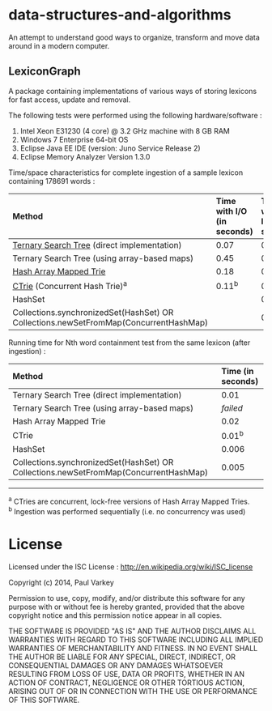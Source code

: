 data-structures-and-algorithms
==============================

An attempt to understand good ways to organize, transform and move data around in a modern computer.

LexiconGraph
------------

A package containing implementations of various ways of storing lexicons for fast access, update and removal.

The following tests were performed using the following hardware/software :  
1. Intel Xeon E31230 (4 core) @ 3.2 GHz machine with 8 GB RAM  
2. Windows 7 Enterprise 64-bit OS  
3. Eclipse Java EE IDE (version: Juno Service Release 2)  
4. Eclipse Memory Analyzer Version 1.3.0 

Time/space characteristics for complete ingestion of a sample lexicon containing 178691 words :

| Method | Time with I/O (in seconds) | Time without I/O (in seconds) | Memory Footprint |
|:--------|:-------------------|:-------------------|:------------------|
| [Ternary Search Tree](https://en.wikipedia.org/wiki/Ternary_search_tree) (direct implementation) | 0.07 | 0.07 | 12.1 MB |
| Ternary Search Tree (using array-based maps) | 0.45 | 0.5 | 27.6 MB |
| [Hash Array Mapped Trie](https://en.wikipedia.org/wiki/Hash_array_mapped_trie) | 0.18 | 0.15 | 13.4 MB |
| [CTrie](https://en.wikipedia.org/wiki/Ctrie) (Concurrent Hash Trie)<sup>a</sup> | 0.11<sup>b</sup> | 0.09<sup>b</sup> | 19 MB |
| HashSet |  | 0.03 | 16 MB |
| Collections.synchronizedSet(HashSet) OR Collections.newSetFromMap(ConcurrentHashMap) | | 0.06 | 

Running time for Nth word containment test from the same lexicon (after ingestion) :

| Method | Time (in seconds) | 
|:--------|:-------------------|
| Ternary Search Tree (direct implementation) | 0.01 |
| Ternary Search Tree (using array-based maps) | <i>failed</i> |
| Hash Array Mapped Trie | 0.02 |
| CTrie | 0.01<sup>b</sup> |
| HashSet | 0.006 |
| Collections.synchronizedSet(HashSet) OR Collections.newSetFromMap(ConcurrentHashMap) | 0.005 |
___
<sup>a</sup> CTries are concurrent, lock-free versions of Hash Array Mapped Tries.  
<sup>b</sup> Ingestion was performed sequentially (i.e. no concurrency was used)


# License

Licensed under the ISC License : http://en.wikipedia.org/wiki/ISC_license

Copyright (c) 2014, Paul Varkey

Permission to use, copy, modify, and/or distribute this software for 
any purpose with or without fee is hereby granted, provided that the 
above copyright notice and this permission notice appear in all copies.

THE SOFTWARE IS PROVIDED "AS IS" AND THE AUTHOR DISCLAIMS 
ALL WARRANTIES WITH REGARD TO THIS SOFTWARE INCLUDING 
ALL IMPLIED WARRANTIES OF MERCHANTABILITY AND FITNESS. IN 
NO EVENT SHALL THE AUTHOR BE LIABLE FOR ANY SPECIAL, DIRECT, 
INDIRECT, OR CONSEQUENTIAL DAMAGES OR ANY DAMAGES 
WHATSOEVER RESULTING FROM LOSS OF USE, DATA OR PROFITS, 
WHETHER IN AN ACTION OF CONTRACT, NEGLIGENCE OR OTHER 
TORTIOUS ACTION, ARISING OUT OF OR IN CONNECTION WITH 
THE USE OR PERFORMANCE OF THIS SOFTWARE.